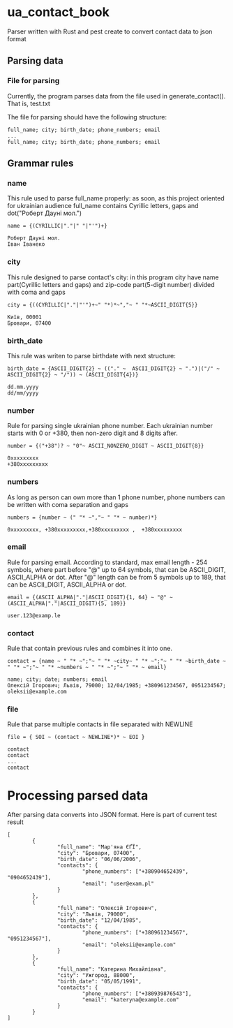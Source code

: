 # ua_contact_book

Parser written with Rust and pest create to convert contact data to json format

## Parsing data
### File for parsing
Currently, the program parses data from the file used in generate_contact(). That is, test.txt

The file for parsing should have the following structure:
```
full_name; city; birth_date; phone_numbers; email
...
full_name; city; birth_date; phone_numbers; email
```
## Grammar rules
### name

This rule used to parse full_name properly: as soon, as this project oriented for ukrainian audience full_name contains Cyrillic letters, gaps and dot("Роберт Дауні мол.")

```
name = {(CYRILLIC|"."|" "|"'")+}

Роберт Дауні мол.
Іван Іванеко
```
### city

This rule designed to parse contact's city: in this program city have name part(Cyrillic letters and gaps) and zip-code part(5-digit number) divided with coma and gaps
```
city = {((CYRILLIC|"."|"'")+~" "*)*~","~ " "*~ASCII_DIGIT{5}}

Київ, 00001
Бровари, 07400
```
### birth_date
This rule was writen to parse birthdate with next structure:
```
birth_date = {ASCII_DIGIT{2} ~ (("." ~  ASCII_DIGIT{2} ~ ".")|("/" ~  ASCII_DIGIT{2} ~ "/")) ~ (ASCII_DIGIT{4})}

dd.mm.yyyy
dd/mm/yyyy
```
### number
Rule for parsing single ukrainian phone number. Each ukrainian number starts with 0 or +380, then non-zero digit and 8 digits after. 
```
number = {("+38")? ~ "0"~ ASCII_NONZERO_DIGIT ~ ASCII_DIGIT{8}}

0xxxxxxxxx
+380xxxxxxxxx
```
### numbers
As long as person can own more than 1 phone number, phone numbers can be written with coma separation and gaps
```
numbers = {number ~ (" "* ~","~ " "* ~ number)*}

0xxxxxxxxx, +380xxxxxxxxx,+380xxxxxxxxx ,  +380xxxxxxxxx
```
### email
Rule for parsing email. According to standard, max email length - 254 symbols, where part before "@" up to 64 symbols, that can be ASCII_DIGIT, ASCII_ALPHA or dot.
After "@" length can be from 5 symbols up to 189, that can be ASCII_DIGIT, ASCII_ALPHA or dot.
```
email = {(ASCII_ALPHA|"."|ASCII_DIGIT){1, 64} ~ "@" ~ (ASCII_ALPHA|"."|ASCII_DIGIT){5, 189}}

user.123@examp.le
```
### contact
Rule that contain previous rules and combines it into one.
```
contact = {name ~ " "* ~";"~ " "* ~city~ " "* ~";"~ " "* ~birth_date ~ " "* ~";"~ " "* ~numbers ~ " "* ~";"~ " "* ~ email}

name; city; date; numbers; email
Олексій Ігорович; Львів, 79000; 12/04/1985; +380961234567, 0951234567; oleksii@example.com
```
### file
Rule that parse multiple contacts in file separated with NEWLINE
```
file = { SOI ~ (contact ~ NEWLINE*)* ~ EOI }

contact
contact
...
contact
```
# Processing parsed data
After parsing data converts into JSON format. Here is part of current test result
```
[
        {
                "full_name": "Мар'яна ЄҐЇ",
                "city": "Бровари, 07400",
                "birth_date": "06/06/2006",
                "contacts": {
                        "phone_numbers": ["+380904652439", "0904652439"],
                        "email": "user@exam.pl"
                }
        },
        {
                "full_name": "Олексій Ігорович",
                "city": "Львів, 79000",
                "birth_date": "12/04/1985",
                "contacts": {
                        "phone_numbers": ["+380961234567", "0951234567"],
                        "email": "oleksii@example.com"
                }
        },
        {
                "full_name": "Катерина Михайлівна",
                "city": "Ужгород, 88000",
                "birth_date": "05/05/1991",
                "contacts": {
                        "phone_numbers": ["+380939876543"],
                        "email": "kateryna@example.com"
                }
        }
]
```
